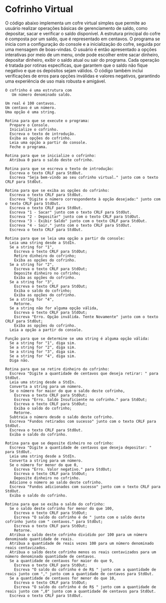 # Cofrinho Virtual

O código abaixo implementa um cofre virtual simples que permite ao usuário realizar operações básicas de gerenciamento de saldo, como depositar, sacar e verificar o saldo disponível. A estrutura principal do cofre é composta por um saldo, que é representado em centavos. O programa se inicia com a configuração do console e a inicialização do cofre, seguida por uma mensagem de boas-vindas. O usuário é então apresentado a opções interativas por meio de um menu, onde pode escolher entre sacar dinheiro, depositar dinheiro, exibir o saldo atual ou sair do programa. Cada operação é tratada por rotinas específicas, que garantem que o saldo não fique negativo e que os depósitos sejam válidos. O código também inclui verificações de erros para opções inválidas e valores negativos, garantindo uma experiência de uso mais robusta e amigável.

```
O cofrinho é uma estrutura com
   Um número denominado saldo.

Um real é 100 centavos.
Um centavo é um número.
Uma opção é uma string.

Rotina para que se execute o programa:
  Prepare o Console.
  Inicialize o cofrinho.
  Escreva o texto de introdução.
  Exiba as opções do cofrinho.
  Leia uma opção a partir do console.
  Feche o programa.

Rotina para que se inicialize o cofrinho:
  Atribua 0 para o saldo deste cofrinho.

Rotina para que se escreva o texto de introdução:
  Escreva o texto CRLF para StdOut.
  Escreva "Seja bem-vindo ao seu cofrinho virtual." junto com o texto CRLF para StdOut.

Rotina para que se exiba as opções do cofrinho:
  Escreva o texto CRLF para StdOut.
  Escreva "Digite o número correspondente à opção desejada:" junto com o texto CRLF para StdOut.
  Escreva o texto CRLF para StdOut.
  Escreva "1 - Sacar" junto com o texto CRLF para StdOut.
  Escreva "2 - Depositar" junto com o texto CRLF para StdOut.
  Escreva "3 - Exibir Saldo" junto com o texto CRLF para StdOut.
  Escreva "4 - Sair." junto com o texto CRLF para StdOut.
  Escreva o texto CRLF para StdOut.

Rotina para que se leia uma opção a partir do console:
  Leia uma string desde a StdIn.
  Se a string for "1",
    Escreva o texto CRLF para StdOut;
    Retire dinheiro do cofrinho;
    Exiba as opções do cofrinho.
  Se a string for "2",
    Escreva o texto CRLF para StdOut;
    Deposite dinheiro no cofrinho;
    Exiba as opções do cofrinho.
  Se a string for "3",
    Escreva o texto CRLF para StdOut;
    Exiba o saldo do cofrinho;
    Exiba as opções do cofrinho.
  Se a string for "4",
    Retorne.
  Se a string não for alguma opção válida,
    Escreva o texto CRLF para StdOut;
    Escreva "Erro. Opção inválida. Tente Novamente" junto com o texto CRLF para StdOut;
    Exiba as opções do cofrinho.
  Leia a opção a partir do console.

Função para que se determine se uma string é alguma opção válida:
  Se a string for "1", diga sim.
  Se a string for "2", diga sim.
  Se a string for "3", diga sim.
  Se a string for "4", diga sim.
  Diga não.

Rotina para que se retire dinheiro do cofrinho:
  Escreva "Digite a quantidade de centavos que deseja retirar: " para StdOut.
  Leia uma string desde a StdIn.
  Converta a string para um número.
  Se o número for maior do que o saldo deste cofrinho,
    Escreva o texto CRLF para StdOut;
    Escreva "Erro. Saldo Insuficiente no cofrinho." para StdOut;
    Escreva o texto CRLF para StdOut;
    Exiba o saldo do cofrinho;
    Retorne.
  Subtraia o número desde o saldo deste cofrinho.
  Escreva "Fundos retirados com sucesso" junto com o texto CRLF para StdOut.
  Escreva o texto CRLF para StdOut.
  Exiba o saldo do cofrinho.

Rotina para que se deposite dinheiro no cofrinho:
  Escreva "Digite a quantidade de centavos que deseja depositar: " para StdOut.
  Leia uma string desde a StdIn.
  Converta a string para um número.
  Se o número for menor do que 0,
    Escreva "Erro. Valor negativo." para StdOut;
    Escreva o texto CRLF para StdOut;
    Deposite dinheiro no cofrinho.
  Adicione o número ao saldo deste cofrinho.
  Escreva "Fundos adicionados com sucesso" junto com o texto CRLF para StdOut.
  Exiba o saldo do cofrinho.

Rotina para que se exiba o saldo do cofrinho:
  Se o saldo deste cofrinho for menor do que 100,
    Escreva o texto CRLF para StdOut;
    Escreva "O saldo do cofrinho é de " junto com o saldo deste cofrinho junto com " centavos." para StdOut;
    Escreva o texto CRLF para StdOut;
    Retorne.
  Atribua o saldo deste cofrinho dividido por 100 para um número denominado quantidade de reais.
  Atribua a quantidade de reais vezes 100 para um número denominado reais centavizados.
  Atribua o saldo deste cofrinho menos os reais centavizados para um número denominado quantidade de centavos.
  Se a quantidade de centavos for maior do que 9, 
    Escreva o texto CRLF para StdOut;
    Escreva "O saldo do cofrinho é de R$ " junto com a quantidade de reais junto com "," junto com a quantidade de centavos para StdOut.
  Se a quantidade de centavos for menor do que 10, 
    Escreva o texto CRLF para StdOut;
    Escreva "O saldo do cofrinho é de R$ " junto com a quantidade de reais junto com ",0" junto com a quantidade de centavos para StdOut.
  Escreva o texto CRLF para StdOut.
```

